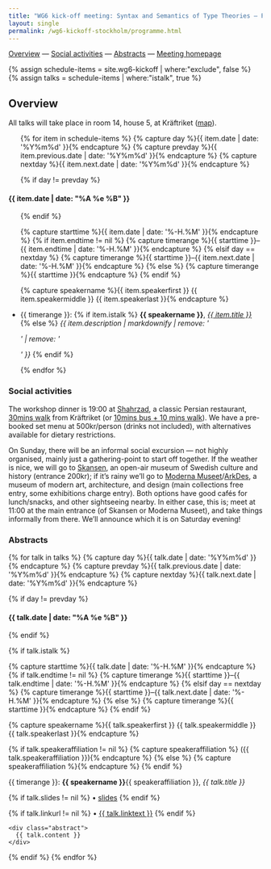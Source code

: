 ```yaml
---
title: "WG6 kick-off meeting: Syntax and Semantics of Type Theories — Programme"
layout: single
permalink: /wg6-kickoff-stockholm/programme.html
---
```


[Overview](#overview) — [Social activities](#social-activities) — [Abstracts](#abstracts) — [Meeting homepage](/wg6-kickoff-stockholm)

{% assign schedule-items = site.wg6-kickoff | where:"exclude", false  %}
{% assign talks = schedule-items | where:"istalk", true  %}

## Overview

<p>
All talks will take place in room 14, house 5, at Kräftriket (<a href="https://w3w.co/wink.breathy.crystals">map</a>).
</p>

<ul>
{% for item in schedule-items %}
  {% capture day %}{{ item.date | date: '%Y%m%d' }}{% endcapture %}
  {% capture prevday %}{{ item.previous.date | date: '%Y%m%d' }}{% endcapture %}
  {% capture nextday %}{{ item.next.date | date: '%Y%m%d' }}{% endcapture %}

  {% if day != prevday %}
  </ul>
  <h4 class="date" id="{{ day }}">{{ item.date | date: "%A %e %B" }}</h4>
  <ul>
  {% endif %}

  {% capture starttime %}{{ item.date | date: '%-H.%M' }}{% endcapture %}
  {% if item.endtime != nil %}
    {% capture timerange %}{{ starttime }}–{{ item.endtime | date: '%-H.%M' }}{% endcapture %}
  {% elsif day == nextday %}
    {% capture timerange %}{{ starttime }}–{{ item.next.date | date: '%-H.%M' }}{% endcapture %}
  {% else %}
    {% capture timerange %}{{ starttime }}{% endcapture %}
  {% endif %}

  {% capture speakername %}{{ item.speakerfirst }} {{ item.speakermiddle }} {{ item.speakerlast }}{% endcapture %}


<!-- item.url {{ item.url }}; item.previous.url {{item.previous.url }} ; prevday {{ prevday }} -->
<li><span class="talk" id="{{ item.url }}">
    {{ timerange }}:
    {% if item.istalk %}
      <strong>{{ speakername }}</strong>, <a href="#{{ speakername | slugify: "latin" }}-abstract"><em>{{ item.title }}</em></a>
    {% else %}
      <em>{{ item.description | markdownify | remove: '<p>' | remove: '</p>' }}</em>
    {% endif %}
</span></li>

{% endfor %}
</ul>

### Social activities

The workshop dinner is 19:00 at [Shahrzad](http://shahrzad.se), a classic Persian restaurant, [30mins walk](https://goo.gl/maps/gCcAvdpsReJ2Ut6z90) from Kräftriket (or [10mins bus + 10 mins walk](https://goo.gl/maps/AEce3NHZZaHzHKVY6)).  We have a pre-booked set menu at 500kr/person (drinks not included), with alternatives available for dietary restrictions.

On Sunday, there will be an informal social excursion — not highly organised, mainly just a gathering-point to start off together.  If the weather is nice, we will go to [Skansen](https://www.skansen.se/en/), an open-air museum of Swedish culture and history (entrance 200kr); if it’s rainy we’ll go to [Moderna Museet](https://www.modernamuseet.se/stockholm/)/[ArkDes](https://arkdes.se/en/), a museum of modern art, architecture, and design (main collections free entry, some exhibitions charge entry).  Both options have good cafés for lunch/snacks, and other sightseeing nearby.  In either case, this is; meet at 11:00 at the main entrance (of Skansen or Moderna Museet), and take things informally from there.  We’ll announce which it is on Saturday evening!

### Abstracts

{% for talk in talks %}
  {% capture day %}{{ talk.date | date: '%Y%m%d' }}{% endcapture %}
  {% capture prevday %}{{ talk.previous.date | date: '%Y%m%d' }}{% endcapture %}
  {% capture nextday %}{{ talk.next.date | date: '%Y%m%d' }}{% endcapture %}

  {% if day != prevday %}
  <h4 class="date">{{ talk.date | date: "%A %e %B" }}</h4>
  {% endif %}

  {% if talk.istalk %}

  {% capture starttime %}{{ talk.date | date: '%-H.%M' }}{% endcapture %}
  {% if talk.endtime != nil %}
    {% capture timerange %}{{ starttime }}–{{ talk.endtime | date: '%-H.%M' }}{% endcapture %}
  {% elsif day == nextday %}
    {% capture timerange %}{{ starttime }}–{{ talk.next.date | date: '%-H.%M' }}{% endcapture %}
  {% else %}
    {% capture timerange %}{{ starttime }}{% endcapture %}
  {% endif %}

  {% capture speakername %}{{ talk.speakerfirst }} {{ talk.speakermiddle }} {{ talk.speakerlast }}{% endcapture %}

  {% if talk.speakeraffiliation != nil %}
    {% capture speakeraffiliation %} ({{ talk.speakeraffiliation }}){% endcapture %}
  {% else %}
    {% capture speakeraffiliation %}{% endcapture %}
  {% endif %}

  <div class="talk">
  <div class="talktitle" id="{{ speakername | slugify: "latin" }}-abstract"><p>
    {{ timerange }}:
    <strong>{{ speakername }}</strong>{{ speakeraffiliation }}, <em>{{ talk.title }}</em>

  {% if talk.slides != nil %}
  • <span class="slides"><a href="./{{ talk.slides }}">slides</a></span>
  {% endif %}

  {% if talk.linkurl != nil %}
  • <span class="link"><a href="{{ talk.linkurl }}">{{ talk.linktext }}</a></span>
  {% endif %}
</p></div>

    <div class="abstract">
      {{ talk.content }}
    </div>
  </div>
  {% endif %}
{% endfor %}

